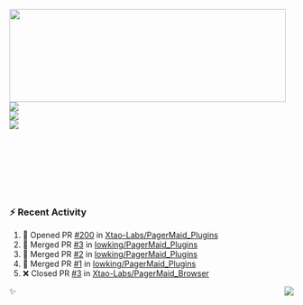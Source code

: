 <p>
  <img align="left" width="490" height="165" src="https://github-readme-stats.vercel.app/api?username=lowking&show_icons=true&hide_border=true&line_height=20&title_color=000000&icon_color=555&show_owner=true&text_color=777"/>
  <p>
    <a href="https://t.me/Violettoy_bot"><img src="https://img.shields.io/badge/Telegram-%2352A4DB.svg?&style=social&logo=telegram&logoColor=white" /></a>
    </br>
    <img src="https://github.com/lowking/lowking/workflows/Waka%20Readme/badge.svg" />
    </br>
    <img src="https://github.com/lowking/lowking/workflows/Activity%20Readme/badge.svg" />
  </p>
  </br>
  </br>
  </br>
  </br>
</p>
</br>

### :zap: Recent Activity

<!--START_SECTION:activity-->
1. 💪 Opened PR [#200](https://github.com/Xtao-Labs/PagerMaid_Plugins/pull/200) in [Xtao-Labs/PagerMaid_Plugins](https://github.com/Xtao-Labs/PagerMaid_Plugins)
2. 🎉 Merged PR [#3](https://github.com/lowking/PagerMaid_Plugins/pull/3) in [lowking/PagerMaid_Plugins](https://github.com/lowking/PagerMaid_Plugins)
3. 🎉 Merged PR [#2](https://github.com/lowking/PagerMaid_Plugins/pull/2) in [lowking/PagerMaid_Plugins](https://github.com/lowking/PagerMaid_Plugins)
4. 🎉 Merged PR [#1](https://github.com/lowking/PagerMaid_Plugins/pull/1) in [lowking/PagerMaid_Plugins](https://github.com/lowking/PagerMaid_Plugins)
5. ❌ Closed PR [#3](https://github.com/Xtao-Labs/PagerMaid_Browser/pull/3) in [Xtao-Labs/PagerMaid_Browser](https://github.com/Xtao-Labs/PagerMaid_Browser)
<!--END_SECTION:activity-->

✨<img align="right" src="http://profile-counter.glitch.me/lowking/count.svg"/>
